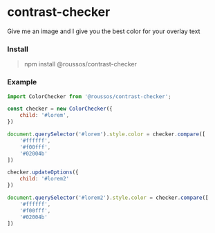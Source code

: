 # contrast-checker
Give me an image and I give you the best color for your overlay text 

### Install 

> npm install @roussos/contrast-checker

### Example

```js
import ColorChecker from '@roussos/contrast-checker';

const checker = new ColorChecker({
    child: '#lorem',
})

document.querySelector('#lorem').style.color = checker.compare([
    '#ffffff', 
    '#f00fff', 
    '#02004b'
])

checker.updateOptions({
    child: '#lorem2'
})

document.querySelector('#lorem2').style.color = checker.compare([
    '#ffffff', 
    '#f00fff', 
    '#02004b'
])
```
